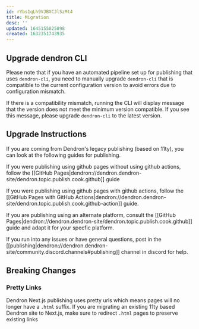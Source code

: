 ```yaml
---
id: rYbs1qLh9VJBXCJlSzMt4
title: Migration
desc: ''
updated: 1645155025898
created: 1632351743935
---
```


## Upgrade dendron CLI
Please note that if you have an automated pipeline set up for publishing that uses `dendron-cli`, you need to manually upgrade `dendron-cli` that is compatible to the current configuration version to avoid errors due to configuration mismatch.

If there is a compatibility mismatch, running the CLI will display message that the version does not meet the minimum version compatible. If you see this message, please upgrade `dendron-cli` to the latest version.

## Upgrade Instructions

If you are coming from Dendron's legacy publishing (based on 11ty), you can look at the following guides for publishing. 

If you were publishing using github pages without using github actions, follow the [[GitHub Pages|dendron://dendron.dendron-site/dendron.topic.publish.cook.github]] guide

If you were publishing using github pages with github actions, follow the [[GitHub Pages with GitHub Actions|dendron://dendron.dendron-site/dendron.topic.publish.cook.github-action]] guide.

If you are publishing using an alternate platform, consult the [[GitHub Pages|dendron://dendron.dendron-site/dendron.topic.publish.cook.github]] guide and adapt it for your specfic platform. 

If you run into any issues or have general questions, post in the [[publishing|dendron://dendron.dendron-site/community.discord.channels#publishing]] channel in discord for help. 

## Breaking Changes

### Pretty Links
Dendron Next.js publishing uses pretty urls which means pages will no longer have a `.html` suffix.  If you are migrating an existing 11ty based Dendron site to Next.js, make sure to redirect `.html` pages to preserve existing links
